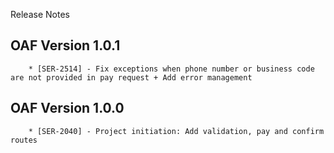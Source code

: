 Release Notes

## OAF Version 1.0.1
        * [SER-2514] - Fix exceptions when phone number or business code are not provided in pay request + Add error management

## OAF Version 1.0.0
        * [SER-2040] - Project initiation: Add validation, pay and confirm routes
